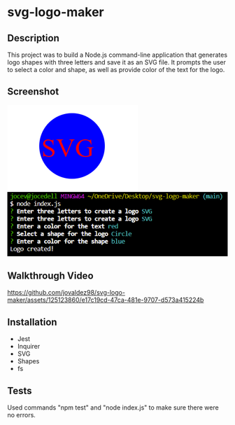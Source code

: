 # svg-logo-maker

## Description
This project was to build a Node.js command-line application that generates logo shapes with three letters and save it as an SVG file. It prompts the user to select a color and shape, as well as provide color of the text for the logo.

## Screenshot
![alt text](svg.png)
![alt text](node-command.png)

## Walkthrough Video
https://github.com/jovaldez98/svg-logo-maker/assets/125123860/e17c19cd-47ca-481e-9707-d573a415224b
## Installation
- Jest
- Inquirer
- SVG
- Shapes
- fs

## Tests
Used commands "npm test" and "node index.js" to make sure there were no errors.
